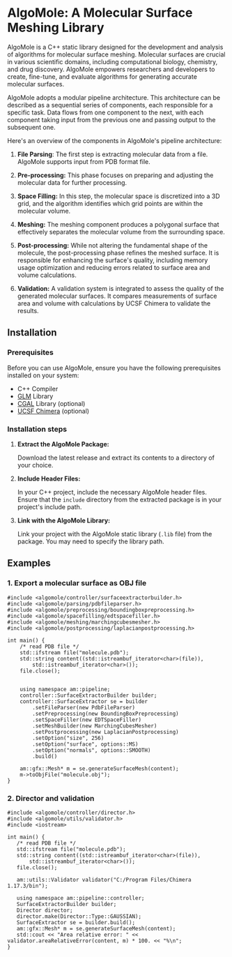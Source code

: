 ﻿# AlgoMole:  A Molecular Surface Meshing Library



AlgoMole is a C++ static library designed for the development and analysis of algorithms for molecular surface meshing. Molecular surfaces are crucial in various scientific domains, including computational biology, chemistry, and drug discovery. AlgoMole empowers researchers and developers to create, fine-tune, and evaluate algorithms for generating accurate molecular surfaces.

AlgoMole adopts a modular pipeline architecture. This architecture can be described as a sequential series of components, each responsible for a specific task. Data flows from one component to the next, with each component taking input from the previous one and passing output to the subsequent one.

Here's an overview of the components in AlgoMole's pipeline architecture:

 1. **File Parsing**: The first step is extracting molecular data from a file. AlgoMole supports input from PDB format file.
 2.  **Pre-processing:** This phase focuses on preparing and adjusting the molecular data for further processing.
    
 3.  **Space Filling:** In this step, the molecular space is discretized into a 3D grid, and the algorithm identifies which grid points are within the molecular volume.
    
 4.  **Meshing:** The meshing component produces a polygonal surface that effectively separates the molecular volume from the surrounding space.
    
 5.  **Post-processing:** While not altering the fundamental shape of the molecule, the post-processing phase refines the meshed surface. It is responsible for enhancing the surface's quality, including memory usage optimization and reducing errors related to surface area and volume calculations.
    
 6.  **Validation:** A validation system is integrated to assess the quality of the generated molecular surfaces. It compares measurements of surface area and volume with calculations by UCSF Chimera to validate the results.

## Installation

### Prerequisites

Before you can use AlgoMole, ensure you have the following prerequisites installed on your system:

-   C++ Compiler
-   [GLM](https://github.com/g-truc/glm) Library
-   [CGAL](https://www.cgal.org/) Library (optional)
-   [UCSF Chimera](https://www.cgl.ucsf.edu/chimera/) (optional)

### Installation steps

1.  **Extract the AlgoMole Package:**
    
    Download the latest release and extract its contents to a directory of your choice.
    
2.  **Include Header Files:**
    
    In your C++ project, include the necessary AlgoMole header files. Ensure that the `include` directory from the extracted package is in your project's include path.
    
3.  **Link with the AlgoMole Library:**
    
    Link your project with the AlgoMole static library (`.lib` file) from the package. You may need to specify the library path.

## Examples

### 1. Export a molecular surface as OBJ file

    
    #include <algomole/controller/surfaceextractorbuilder.h>
    #include <algomole/parsing/pdbfileparser.h>
    #include <algomole/preprocessing/boundingboxpreprocessing.h>
    #include <algomole/spacefilling/edtspacefiller.h>
    #include <algomole/meshing/marchingcubesmesher.h>
    #include <algomole/postprocessing/laplacianpostprocessing.h>
    
    int main() {
        /* read PDB file */
        std::ifstream file("molecule.pdb");
        std::string content((std::istreambuf_iterator<char>(file)),
            std::istreambuf_iterator<char>());
        file.close();


        using namespace am::pipeline;
        controller::SurfaceExtractorBuilder builder;
        controller::SurfaceExtractor se = builder
            .setFileParser(new PdbFileParser)
            .setPreprocessing(new BoundingBoxPreprocessing)
            .setSpaceFiller(new EDTSpaceFiller)
            .setMeshBuilder(new MarchingCubesMesher)
            .setPostprocessing(new LaplacianPostprocessing)
            .setOption("size", 256)
            .setOption("surface", options::MS)
            .setOption("normals", options::SMOOTH)
            .build()
        
        am::gfx::Mesh* m = se.generateSurfaceMesh(content);
        m->toObjFile("molecule.obj");
    }

### 2. Director and validation

    #include <algomole/controller/director.h>
    #include <algomole/utils/validator.h>
    #include <iostream>
        
    int main() {
	   /* read PDB file */
	   std::ifstream file("molecule.pdb");
	   std::string content((std::istreambuf_iterator<char>(file)),
	       std::istreambuf_iterator<char>());
	   file.close();
    
       am::utils::Validator validator("C:/Program Files/Chimera 1.17.3/bin");
    
       using namespace am::pipeline::controller;
       SurfaceExtractorBuilder builder;
       Director director;
       director.make(Director::Type::GAUSSIAN);
       SurfaceExtractor se = builder.build();
       am::gfx::Mesh* m = se.generateSurfaceMesh(content);
       std::cout << "Area relative error: " << validator.areaRelativeError(content, m) * 100. << "%\n"; 
    }

